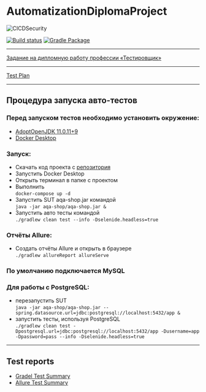 # AutomatizationDiplomaProject

![CICDSecurity](https://user-images.githubusercontent.com/47859608/123905410-58482b80-d983-11eb-9af7-a21b30b6cde3.jpg)

[![Build status](https://ci.appveyor.com/api/projects/status/kur6hbmt73uwwlcs/branch/master?svg=true)](https://ci.appveyor.com/project/DoroshenkoDenis/automatizationdiplomaproject/branch/master)      [![Gradle Package](https://github.com/DoroshenkoDenis/AutomatizationDiplomaProject/actions/workflows/gradle-publish.yml/badge.svg)](https://github.com/DoroshenkoDenis/AutomatizationDiplomaProject/actions/workflows/gradle-publish.yml)

___
[Задание на дипломную работу профессии «Тестировщик»](https://github.com/netology-code/qa-diploma)
___

[Test Plan](https://github.com/DoroshenkoDenis/AutomatizationDiplomaProject/blob/master/TestPlan.md)
___

## Процедура запуска авто-тестов

### Перед запуском тестов необходимо установить окружение:

* [AdoptOpenJDK 11.0.11+9](https://adoptopenjdk.net/index.html)
* [Docker Desktop](https://www.docker.com/products/docker-desktop)

### Запуск:

* Скачать код проекта с [репозитория](https://github.com/DoroshenkoDenis/AutomatizationDiplomaProject)
* Запустить Docker Desktop
* Открыть терминал в папке с проектом
* Выполнить  
  `docker-compose up -d`
* Запустить SUT aqa-shop.jar командой  
  `java -jar aqa-shop/aqa-shop.jar &`
* Запустить авто тесты командой  
  `./gradlew clean test --info -Dselenide.headless=true`

### Отчёты Allure:
* Создать отчёты Allure и открыть в браузере   
  `./gradlew allureReport allureServe`

### По умолчанию подключается MySQL

### Для работы с PostgreSQL:

* перезапустить SUT  
  `java -jar aqa-shop/aqa-shop.jar --spring.datasource.url=jdbc:postgresql://localhost:5432/app &`
* запустить тесты, используя PostgreSQL  
  `./gradlew clean test -Dpostgresql.url=jdbc:postgresql://localhost:5432/app -Dusername=app -Dpassword=pass --info -Dselenide.headless=true`
___
## Test reports
* [Gradel Test Summary](https://automatization-diploma-project-gradel-test-summary.vercel.app/)
* [Allure Test Summary](https://automatization-diploma-project-allure-test-summary.vercel.app/)
